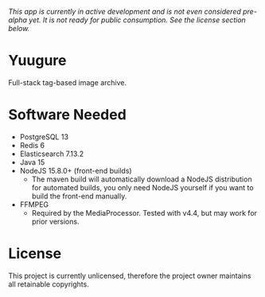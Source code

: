 *This app is currently in active development and is not even considered pre-alpha yet. It is not ready for public consumption. See the license section below.*

# Yuugure

Full-stack tag-based image archive.

# Software Needed

* PostgreSQL 13
* Redis 6
* Elasticsearch 7.13.2
* Java 15
* NodeJS 15.8.0+ (front-end builds)
  * The maven build will automatically download a NodeJS distribution for automated builds, you only need NodeJS yourself if you want to build the front-end manually.
* FFMPEG
  * Required by the MediaProcessor. Tested with v4.4, but may work for prior versions.

# License

This project is currently unlicensed, therefore the project owner maintains all retainable copyrights.
